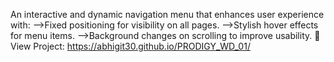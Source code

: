 An interactive and dynamic navigation menu that enhances user experience with:
-->Fixed positioning for visibility on all pages.
-->Stylish hover effects for menu items.
-->Background changes on scrolling to improve usability.
🔗 View Project: https://abhigit30.github.io/PRODIGY_WD_01/
